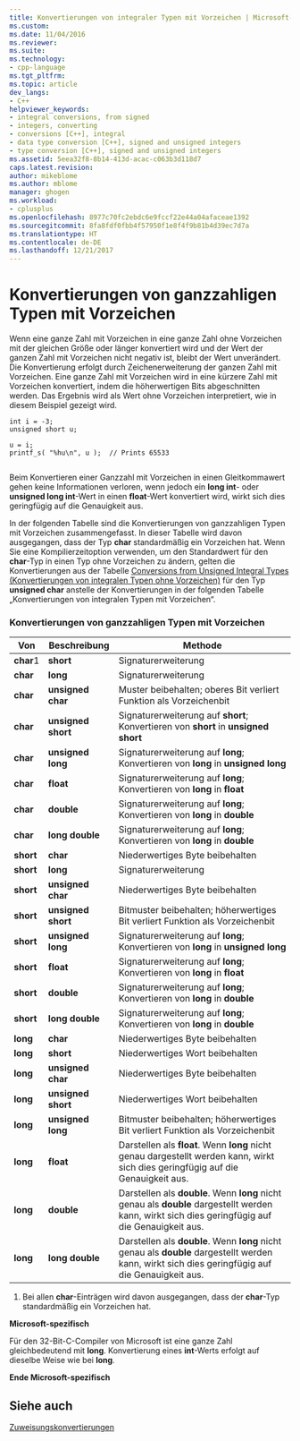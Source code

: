 ```yaml
---
title: Konvertierungen von integraler Typen mit Vorzeichen | Microsoft-Dokumentation
ms.custom: 
ms.date: 11/04/2016
ms.reviewer: 
ms.suite: 
ms.technology:
- cpp-language
ms.tgt_pltfrm: 
ms.topic: article
dev_langs:
- C++
helpviewer_keywords:
- integral conversions, from signed
- integers, converting
- conversions [C++], integral
- data type conversion [C++], signed and unsigned integers
- type conversion [C++], signed and unsigned integers
ms.assetid: 5eea32f8-8b14-413d-acac-c063b3d118d7
caps.latest.revision: 
author: mikeblome
ms.author: mblome
manager: ghogen
ms.workload:
- cplusplus
ms.openlocfilehash: 8977c70fc2ebdc6e9fccf22e44a04afaceae1392
ms.sourcegitcommit: 8fa8fdf0fbb4f57950f1e8f4f9b81b4d39ec7d7a
ms.translationtype: HT
ms.contentlocale: de-DE
ms.lasthandoff: 12/21/2017
---
```

# <a name="conversions-from-signed-integral-types"></a>Konvertierungen von ganzzahligen Typen mit Vorzeichen
Wenn eine ganze Zahl mit Vorzeichen in eine ganze Zahl ohne Vorzeichen mit der gleichen Größe oder länger konvertiert wird und der Wert der ganzen Zahl mit Vorzeichen nicht negativ ist, bleibt der Wert unverändert. Die Konvertierung erfolgt durch Zeichenerweiterung der ganzen Zahl mit Vorzeichen. Eine ganze Zahl mit Vorzeichen wird in eine kürzere Zahl mit Vorzeichen konvertiert, indem die höherwertigen Bits abgeschnitten werden. Das Ergebnis wird als Wert ohne Vorzeichen interpretiert, wie in diesem Beispiel gezeigt wird.  
  
```  
int i = -3;  
unsigned short u;  
  
u = i;   
printf_s( "%hu\n", u );  // Prints 65533  
  
```  
  
 Beim Konvertieren einer Ganzzahl mit Vorzeichen in einen Gleitkommawert gehen keine Informationen verloren, wenn jedoch ein **long int**- oder **unsigned long int**-Wert in einen **float**-Wert konvertiert wird, wirkt sich dies geringfügig auf die Genauigkeit aus.  
  
 In der folgenden Tabelle sind die Konvertierungen von ganzzahligen Typen mit Vorzeichen zusammengefasst. In dieser Tabelle wird davon ausgegangen, dass der Typ **char** standardmäßig ein Vorzeichen hat. Wenn Sie eine Kompilierzeitoption verwenden, um den Standardwert für den **char**-Typ in einen Typ ohne Vorzeichen zu ändern, gelten die Konvertierungen aus der Tabelle [Conversions from Unsigned Integral Types (Konvertierungen von integralen Typen ohne Vorzeichen)](../c-language/conversions-from-unsigned-integral-types.md) für den Typ **unsigned char** anstelle der Konvertierungen in der folgenden Tabelle „Konvertierungen von integralen Typen mit Vorzeichen“.  
  
### <a name="conversions-from-signed-integral-types"></a>Konvertierungen von ganzzahligen Typen mit Vorzeichen  
  
|Von|Beschreibung|Methode|  
|----------|--------|------------|  
|**char**1|**short**|Signaturerweiterung|  
|**char**|**long**|Signaturerweiterung|  
|**char**|**unsigned char**|Muster beibehalten; oberes Bit verliert Funktion als Vorzeichenbit|  
|**char**|**unsigned short**|Signaturerweiterung auf **short**; Konvertieren von **short** in **unsigned short**|  
|**char**|**unsigned long**|Signaturerweiterung auf **long**; Konvertieren von **long** in **unsigned long**|  
|**char**|**float**|Signaturerweiterung auf **long**; Konvertieren von **long** in **float**|  
|**char**|**double**|Signaturerweiterung auf **long**; Konvertieren von **long** in **double**|  
|**char**|**long double**|Signaturerweiterung auf **long**; Konvertieren von **long** in **double**|  
|**short**|**char**|Niederwertiges Byte beibehalten|  
|**short**|**long**|Signaturerweiterung|  
|**short**|**unsigned char**|Niederwertiges Byte beibehalten|  
|**short**|**unsigned short**|Bitmuster beibehalten; höherwertiges Bit verliert Funktion als Vorzeichenbit|  
|**short**|**unsigned long**|Signaturerweiterung auf **long**; Konvertieren von **long** in **unsigned long**|  
|**short**|**float**|Signaturerweiterung auf **long**; Konvertieren von **long** in **float**|  
|**short**|**double**|Signaturerweiterung auf **long**; Konvertieren von **long** in **double**|  
|**short**|**long double**|Signaturerweiterung auf **long**; Konvertieren von **long** in **double**|  
|**long**|**char**|Niederwertiges Byte beibehalten|  
|**long**|**short**|Niederwertiges Wort beibehalten|  
|**long**|**unsigned char**|Niederwertiges Byte beibehalten|  
|**long**|**unsigned short**|Niederwertiges Wort beibehalten|  
|**long**|**unsigned long**|Bitmuster beibehalten; höherwertiges Bit verliert Funktion als Vorzeichenbit|  
|**long**|**float**|Darstellen als **float**. Wenn **long** nicht genau dargestellt werden kann, wirkt sich dies geringfügig auf die Genauigkeit aus.|  
|**long**|**double**|Darstellen als **double**. Wenn **long** nicht genau als **double** dargestellt werden kann, wirkt sich dies geringfügig auf die Genauigkeit aus.|  
|**long**|**long double**|Darstellen als **double**. Wenn **long** nicht genau als **double** dargestellt werden kann, wirkt sich dies geringfügig auf die Genauigkeit aus.|  
  
 1. Bei allen **char**-Einträgen wird davon ausgegangen, dass der **char**-Typ standardmäßig ein Vorzeichen hat.  
  
 **Microsoft-spezifisch**  
  
 Für den 32-Bit-C-Compiler von Microsoft ist eine ganze Zahl gleichbedeutend mit **long**. Konvertierung eines **int**-Werts erfolgt auf dieselbe Weise wie bei **long**.  
  
 **Ende Microsoft-spezifisch**  
  
## <a name="see-also"></a>Siehe auch  
 [Zuweisungskonvertierungen](../c-language/assignment-conversions.md)